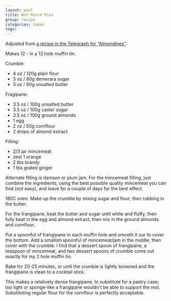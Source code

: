 ```yaml
---
layout: post
title: Not Mince Pies
group: recipe
categories: Cakes
tags: 
---
```



Adjusted from [a recipe in the Telegraph for "Almondines"](http://www.telegraph.co.uk/travel/destinations/europe/uk/london/8946631/Cake-recipe-Edd-Kimbers-almondines.html). 

Makes 12 - in a 12 hole muffin tin.

Crumble:

- 4 oz / 120g plain flour
- 3 oz / 80g demerara sugar
- 3 oz / 80g unsalted butter

Fragipane:

- 3\.5 oz / 100g unsalted butter
- 3\.5 oz / 100g caster sugar
- 3\.5 oz /  100g ground almonds
- 1 egg
- 2 oz / 50g cornflour
- 2 drops of almond extract

Filling:

- 2/3 jar mincemeat
- zest 1 orange
- 2 tbs brandy
- 1 tbs grated ginger

Alternate filling is damson or plum jam.  For the mincemeat filling, just combine the ingredients, using the best possible quality mincemeat you can find (not easy), and leave for a couple of days for the best effect.

180C oven.  Make up the crumble by mixing sugar and flour, then rubbing in the butter.

For the frangipane, beat the butter and sugar until white and fluffy, then fully beat in the egg and almond extract, then mix in the ground almonds and cornflour.

Put a spoonful of frangipane in each muffin hole and smooth it our to cover the bottom.  Add a smallish spoonful of mincemeat/jam in the middle, then cover with the crumble.  I find that a dessert spoon of frangipane, a teaspoon of mincemeat, and two dessert spoons of crumble come out exactly for my 2 hole muffin tin.

Bake for 20-25 minutes, or until the crumble is lightly browned and the frangipane is clean to a cocktail stick.

This makes a relatively dense frangipane, to substitute for a pastry case; too light or sponge-like a frangipane wouldn't be able to support the rest.  Substituting regular flour for the cornflour is perfectly acceptable.